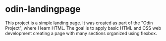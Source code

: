 # odin-landingpage

This project is a simple landing page. It was created as part of the "Odin Project", where I learn HTML. The goal is to apply basic HTML and CSS web development creating a page with many sections organized using flexbox.
